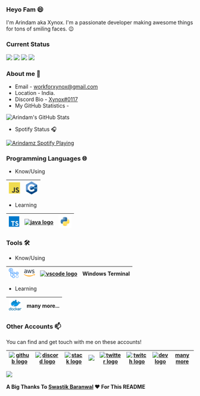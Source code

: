 ### Heyo Fam 😄

I'm Arindam aka Xynox. I'm a passionate developer making awesome things for tons of smiling faces. 😉

### Current Status 

![](https://img.shields.io/endpoint?label=currently&url=https://dev.discordprofiles.me/api/badge/status/621764740573560842?simple=true) ![](https://img.shields.io/endpoint?url=https://dev.discordprofiles.me/api/badge/playing/621764740573560842?vscode=false) ![](https://img.shields.io/endpoint?url=https://dev.discordprofiles.me/api/badge/vscode/621764740573560842) ![](https://open.spotify.com/user/zrei8evwinfjy9d27fjon68hh) 

### About me 👨‍


- Email - workforxynox@gmail.com
- Location - India.
- Discord Bio - [Xynox#0117](https://discord.bio/p/xynox) 
- My GitHub Statistics -

![Arindam's GitHub Stats](https://github-readme-stats.vercel.app/api?username=XynoxTheDev&hide=["stars"]&show_icons=true)

- Spotify Status 🎧 

[<img src="https://now-playing-codestackr.vercel.app/api/spotify-playing" alt="Arindamz Spotify Playing" width="350" />](https://open.spotify.com/user/zrei8evwinfjy9d27fjon68hh)

### Programming Languages 🌐

- Know/Using

| [<img src="https://raw.githubusercontent.com/github/explore/80688e429a7d4ef2fca1e82350fe8e3517d3494d/topics/javascript/javascript.png" alt="js logo" width="30">](https://developer.mozilla.org/en-US/docs/Web/JavaScript)   | [<img src="https://raw.githubusercontent.com/github/explore/80688e429a7d4ef2fca1e82350fe8e3517d3494d/topics/cpp/cpp.png" alt="cpp logo" width="34">](https://isocpp.org/)  |  
|---|---|

- Learning

 | [<img src="https://raw.githubusercontent.com/github/explore/80688e429a7d4ef2fca1e82350fe8e3517d3494d/topics/typescript/typescript.png" alt="ts logo" width="28">](https://www.typescriptlang.org/) |  [<img src="https://cdn.discordapp.com/emojis/230394175080628234.png?v=1" alt="java logo" width="34">](https://www.java.com/)| [<img src="https://raw.githubusercontent.com/github/explore/80688e429a7d4ef2fca1e82350fe8e3517d3494d/topics/python/python.png" alt="python logo" width="34">](https://www.python.org/)
|---|---|---|

### Tools 🛠️

- Know/Using

| [<img src="https://raw.githubusercontent.com/Delta456/Delta456/master/img/actions.png" alt="actions logo" width="26">](https://github.com/features/actions) | [<img src="https://raw.githubusercontent.com/Delta456/Delta456/master/img/aws.png" alt="aws logo" width="30">](https://aws.amazon.com/) | [<img src="https://raw.githubusercontent.com/Delta456/Delta456/master/img/vscode.png" alt="vscode logo" width="28">](https://code.visualstudio.com/)| Windows Terminal
|---|---|---|---|

- Learning

| [<img src="https://raw.githubusercontent.com/github/explore/80688e429a7d4ef2fca1e82350fe8e3517d3494d/topics/docker/docker.png" alt="docker logo" width="34">](https://www.docker.com/) | many more...
|---|---|

### Other Accounts 📫

You can find and get touch with me on these accounts!

| [<img src="https://cdn.discordapp.com/attachments/734783032829149245/735529372265742376/github.png" alt="github logo" width="34">](https://github.com/XynoxTheDev) | [<img src="https://cdn.discordapp.com/attachments/734783680366641314/735153539814522943/discord.png" alt="discord logo" width="34">](https://discord.gg/AxXkddX) | [<img src="https://cdn.discordapp.com/attachments/734783680366641314/735153538690449408/youtube.png" alt="stack logo" width="28">](https://www.youtube.com/channel/UCLAiaWy_tuhP8jEwp7iA4FA)  | [<img src="https://cdn.discordapp.com/attachments/711225617206476920/735528211588448337/instagram.jpg" width="24">](https://www.instagram.com/xynoxthedev/) | [<img src="https://cdn.discordapp.com/attachments/734783032829149245/735529330163056681/twitter.png" alt="twitter logo" width="38">](https://twitter.com/Arindamz03) | [<img src="https://cdn.discordapp.com/attachments/734783680366641314/735153536400228432/twitch.png" alt="twitch logo" width="24">](https://www.twitch.tv/xynox03) | [<img src="https://raw.githubusercontent.com/Delta456/Delta456/master/img/dev.png" alt="dev logo" width="24">](https://dev.to/xynox03) | [many more](https://linktr.ee/ig_xynox)
|---|---|---|---|---|---|---|---|

[<img src="https://cdn.discordapp.com/attachments/638624243390611466/735122949832704040/xynox-banner.png">](https://github.com/XynoxTheDev/)

**A Big Thanks To [Swastik Baranwal](https://github.com/Delta456) ❤️ For This README**

